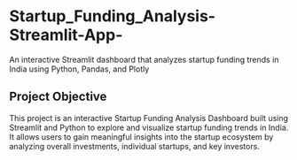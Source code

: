 # Startup_Funding_Analysis-Streamlit-App-
An interactive Streamlit dashboard that analyzes startup funding trends in India using Python, Pandas, and Plotly

## Project Objective

This project is an interactive Startup Funding Analysis Dashboard built using Streamlit and Python to explore and visualize startup funding trends in India. It allows users to gain meaningful insights into the startup ecosystem by analyzing overall investments, individual startups, and key investors.

